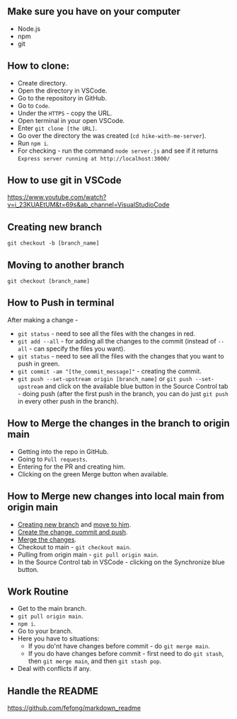 ## Make sure you have on your computer
* Node.js
* npm
* git

## How to clone:
* Create directory.
* Open the directory in VSCode.
* Go to the repository in GitHub.
* Go to `Code`.
* Under the `HTTPS` - copy the URL.
* Open terminal in your open VSCode.
* Enter `git clone [the URL]`.
* Go over the directory the was created (`cd hike-with-me-server`).
* Run `npm i`.
* For checking - run the command `node server.js` and see if it returns `Express server running at http://localhost:3000/`

## How to use git in VSCode
https://www.youtube.com/watch?v=i_23KUAEtUM&t=69s&ab_channel=VisualStudioCode

## Creating new branch
`git checkout -b [branch_name]`

## Moving to another branch
`git checkout [branch_name]`

## How to Push in terminal
After making a change - 
* `git status` - need to see all the files with the changes in red.
* `git add --all` - for adding all the changes to the commit (instead of `--all` - can specify the files you want).
* `git status` - need to see all the files with the changes that you want to push in green.
* `git commit -am "[the_commit_message]"` - creating the commit.
* `git push --set-upstream origin [branch_name]` or `git push --set-upstream` and click on the available blue button in the Source Control tab - doing push (after the first push in the branch, you can do just `git push` in every other push in the branch).

## How to Merge the changes in the branch to origin main
* Getting into the repo in GitHub.
* Going to `Pull requests`.
* Entering for the PR and creating him.
* Clicking on the green Merge button when available.

## How to Merge new changes into local main from origin main
* [Creating new branch](#creating-new-branch) and [move to him](#moving-to-another-branch).
* [Create the change, commit and push](#how-to-push-in-terminal).
* [Merge the changes](#how-to-merge-after-doing-changes-in-branch).
* Checkout to main - `git checkout main`.
* Pulling from origin main - `git pull origin main`.
* In the Source Control tab in VSCode - clicking on the Synchronize blue button.

## Work Routine
* Get to the main branch.
* `git pull origin main`.
* `npm i`.
* Go to your branch.
* Here you have to situations:
  * If you do'nt have changes before commit - do `git merge main`.
  * If you do have changes before commit - first need to do `git stash`, then `git merge main`, and then `git stash pop`.
* Deal with conflicts if any.

## Handle the README
https://github.com/fefong/markdown_readme
